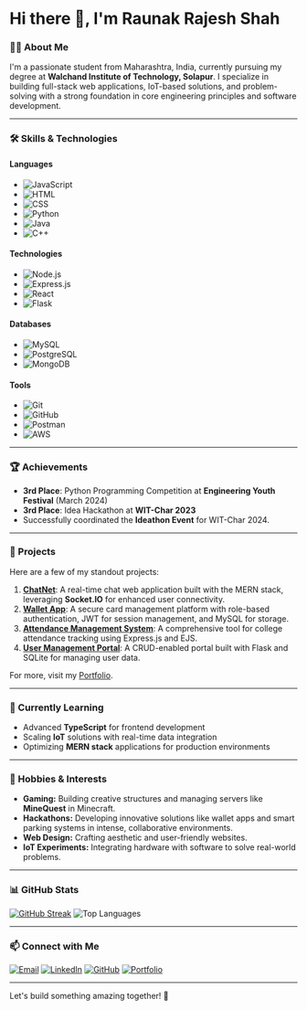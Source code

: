 # Hi there 👋, I'm Raunak Rajesh Shah

### 👨‍💻 About Me
I'm a passionate student from Maharashtra, India, currently pursuing my degree at **Walchand Institute of Technology, Solapur**. I specialize in building full-stack web applications, IoT-based solutions, and problem-solving with a strong foundation in core engineering principles and software development.

---

### 🛠️ Skills & Technologies

#### **Languages**
- ![JavaScript](https://img.shields.io/badge/-JavaScript-yellow?logo=javascript&logoColor=white) 
- ![HTML](https://img.shields.io/badge/-HTML-orange?logo=html5&logoColor=white) 
- ![CSS](https://img.shields.io/badge/-CSS-blue?logo=css3&logoColor=white) 
- ![Python](https://img.shields.io/badge/-Python-yellowgreen?logo=python&logoColor=white) 
- ![Java](https://img.shields.io/badge/-Java-red?logo=java&logoColor=white) 
- ![C++](https://img.shields.io/badge/-C++-informational?logo=cplusplus&logoColor=white) 

#### **Technologies**
- ![Node.js](https://img.shields.io/badge/-Node.js-success?logo=nodedotjs&logoColor=white) 
- ![Express.js](https://img.shields.io/badge/-Express.js-lightgrey?logo=express&logoColor=white) 
- ![React](https://img.shields.io/badge/-React-blue?logo=react&logoColor=white) 
- ![Flask](https://img.shields.io/badge/-Flask-black?logo=flask&logoColor=white)

#### **Databases**
- ![MySQL](https://img.shields.io/badge/-MySQL-blue?logo=mysql&logoColor=white) 
- ![PostgreSQL](https://img.shields.io/badge/-PostgreSQL-lightblue?logo=postgresql&logoColor=white) 
- ![MongoDB](https://img.shields.io/badge/-MongoDB-green?logo=mongodb&logoColor=white) 

#### **Tools**
- ![Git](https://img.shields.io/badge/-Git-red?logo=git&logoColor=white) 
- ![GitHub](https://img.shields.io/badge/-GitHub-black?logo=github&logoColor=white) 
- ![Postman](https://img.shields.io/badge/-Postman-orange?logo=postman&logoColor=white) 
- ![AWS](https://img.shields.io/badge/-AWS-yellow?logo=amazonaws&logoColor=white) 

---

### 🏆 Achievements
- **3rd Place**: Python Programming Competition at **Engineering Youth Festival** (March 2024)
- **3rd Place**: Idea Hackathon at **WIT-Char 2023**
- Successfully coordinated the **Ideathon Event** for WIT-Char 2024.

---

### 🚀 Projects
Here are a few of my standout projects:

1. **[ChatNet](https://github.com/Rs07-404/ChatNet)**: A real-time chat web application built with the MERN stack, leveraging **Socket.IO** for enhanced user connectivity.
2. **[Wallet App](https://github.com/Rs07-404/WalletApp)**: A secure card management platform with role-based authentication, JWT for session management, and MySQL for storage.
3. **[Attendance Management System](https://github.com/Rs07-404/Attendance-management-system.git)**: A comprehensive tool for college attendance tracking using Express.js and EJS.
4. **[User Management Portal](https://github.com/Rs07-404/SQLite_User_account_database_portal_using_Flask.git)**: A CRUD-enabled portal built with Flask and SQLite for managing user data.

For more, visit my [Portfolio](https://rs07-404.github.io/raunak-shah-portfolio/).

---

### 🌱 Currently Learning
- Advanced **TypeScript** for frontend development
- Scaling **IoT** solutions with real-time data integration
- Optimizing **MERN stack** applications for production environments

---

### 🎨 Hobbies & Interests
- **Gaming:** Building creative structures and managing servers like **MineQuest** in Minecraft.
- **Hackathons:** Developing innovative solutions like wallet apps and smart parking systems in intense, collaborative environments.
- **Web Design:** Crafting aesthetic and user-friendly websites.
- **IoT Experiments:** Integrating hardware with software to solve real-world problems.

---

### 📊 GitHub Stats
[![GitHub Streak](https://github-readme-streak-stats.herokuapp.com/?user=Rs07-404&theme=dark)](https://git.io/streak-stats)
![Top Languages](https://github-readme-stats.vercel.app/api/top-langs/?username=Rs07-404&layout=compact&theme=radical)

---

### 📫 Connect with Me
[![Email](https://img.shields.io/badge/Email-red?logo=gmail&logoColor=white)](mailto:shahrrs2004@gmail.com)
[![LinkedIn](https://img.shields.io/badge/LinkedIn-blue?logo=linkedin)](https://www.linkedin.com/in/raunak-shah7)
[![GitHub](https://img.shields.io/badge/GitHub-black?logo=github)](https://github.com/Rs07-404)
[![Portfolio](https://img.shields.io/badge/Portfolio-orange)](https://rs07-404.github.io/raunak-shah-portfolio/)

---

Let's build something amazing together! 🚀
